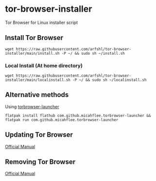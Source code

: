 # tor-browser-installer
Tor Browser for Linux installer script
## Install Tor Browser

    wget https://raw.githubusercontent.com/arfshl/tor-browser-installer/main/install.sh -P ~/ && sudo sh ~/install.sh

### Local Install (At home directory)

    wget https://raw.githubusercontent.com/arfshl/tor-browser-installer/main/localinstall.sh -P ~/ && sudo sh ~/localinstall.sh
 
## Alternative methods
Using [torbrowser-launcher](https://github.com/micahflee/torbrowser-launcher)

    flatpak install flathub com.github.micahflee.torbrowser-launcher && flatpak run com.github.micahflee.torbrowser-launcher

## Updating Tor Browser
[Official Manual](https://tb-manual.torproject.org/updating)
## Removing Tor Browser
[Official Manual](https://tb-manual.torproject.org/uninstalling)
